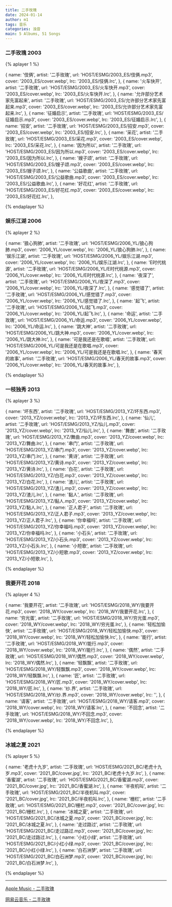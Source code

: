 ```yaml
---
title: 二手玫瑰
date: 2024-01-14
author: m1
tags: 音乐
categories: 浊音
main: 5 Albums, 51 Songs
---
```


### 二手玫瑰 2003

{% aplayer 1 %}

{
name: '伎俩',
artist: '二手玫瑰',
url: 'HOST/ESMG/2003_ES/伎俩.mp3',
cover: '2003_ES/cover.webp',
lrc: '2003_ES/伎俩.lrc',
},
{
name: '火车快开',
artist: '二手玫瑰',
url: 'HOST/ESMG/2003_ES/火车快开.mp3',
cover: '2003_ES/cover.webp',
lrc: '2003_ES/火车快开.lrc',
},
{
name: '允许部分艺术家先富起来',
artist: '二手玫瑰',
url: 'HOST/ESMG/2003_ES/允许部分艺术家先富起来.mp3',
cover: '2003_ES/cover.webp',
lrc: '2003_ES/允许部分艺术家先富起来.lrc',
},
{
name: '征婚启示',
artist: '二手玫瑰',
url: 'HOST/ESMG/2003_ES/征婚启示.mp3',
cover: '2003_ES/cover.webp',
lrc: '2003_ES/征婚启示.lrc',
},
{
name: '招安',
artist: '二手玫瑰',
url: 'HOST/ESMG/2003_ES/招安.mp3',
cover: '2003_ES/cover.webp',
lrc: '2003_ES/招安.lrc',
},
{
name: '采花',
artist: '二手玫瑰',
url: 'HOST/ESMG/2003_ES/采花.mp3',
cover: '2003_ES/cover.webp',
lrc: '2003_ES/采花.lrc',
},
{
name: '因为所以',
artist: '二手玫瑰',
url: 'HOST/ESMG/2003_ES/因为所以.mp3',
cover: '2003_ES/cover.webp',
lrc: '2003_ES/因为所以.lrc',
},
{
name: '嫂子颂',
artist: '二手玫瑰',
url: 'HOST/ESMG/2003_ES/嫂子颂.mp3',
cover: '2003_ES/cover.webp',
lrc: '2003_ES/嫂子颂.lrc',
},
{
name: '公益歌曲',
artist: '二手玫瑰',
url: 'HOST/ESMG/2003_ES/公益歌曲.mp3',
cover: '2003_ES/cover.webp',
lrc: '2003_ES/公益歌曲.lrc',
},
{
name: '好花红',
artist: '二手玫瑰',
url: 'HOST/ESMG/2003_ES/好花红.mp3',
cover: '2003_ES/cover.webp',
lrc: '2003_ES/好花红.lrc',
},

{% endaplayer %}

### 娱乐江湖 2006

{% aplayer 2 %}

{
name: '狼心狗肺',
artist: '二手玫瑰',
url: 'HOST/ESMG/2006_YL/狼心狗肺.mp3',
cover: '2006_YL/cover.webp',
lrc: '2006_YL/狼心狗肺.lrc',
},
{
name: '娱乐江湖',
artist: '二手玫瑰',
url: 'HOST/ESMG/2006_YL/娱乐江湖.mp3',
cover: '2006_YL/cover.webp',
lrc: '2006_YL/娱乐江湖.lrc',
},
{
name: 'E时代桃源',
artist: '二手玫瑰',
url: 'HOST/ESMG/2006_YL/E时代桃源.mp3',
cover: '2006_YL/cover.webp',
lrc: '2006_YL/E时代桃源.lrc',
},
{
name: '夜深了',
artist: '二手玫瑰',
url: 'HOST/ESMG/2006_YL/夜深了.mp3',
cover: '2006_YL/cover.webp',
lrc: '2006_YL/夜深了.lrc',
},
{
name: '感觉错了',
artist: '二手玫瑰',
url: 'HOST/ESMG/2006_YL/感觉错了.mp3',
cover: '2006_YL/cover.webp',
lrc: '2006_YL/感觉错了.lrc',
},
{
name: '起飞',
artist: '二手玫瑰',
url: 'HOST/ESMG/2006_YL/起飞.mp3',
cover: '2006_YL/cover.webp',
lrc: '2006_YL/起飞.lrc',
},
{
name: '命运',
artist: '二手玫瑰',
url: 'HOST/ESMG/2006_YL/命运.mp3',
cover: '2006_YL/cover.webp',
lrc: '2006_YL/命运.lrc',
},
{
name: '跳大神',
artist: '二手玫瑰',
url: 'HOST/ESMG/2006_YL/跳大神.mp3',
cover: '2006_YL/cover.webp',
lrc: '2006_YL/跳大神.lrc',
},
{
name: '可是我还是在歌唱',
artist: '二手玫瑰',
url: 'HOST/ESMG/2006_YL/可是我还是在歌唱.mp3',
cover: '2006_YL/cover.webp',
lrc: '2006_YL/可是我还是在歌唱.lrc',
},
{
name: '春天的故事',
artist: '二手玫瑰',
url: 'HOST/ESMG/2006_YL/春天的故事.mp3',
cover: '2006_YL/cover.webp',
lrc: '2006_YL/春天的故事.lrc',
},

{% endaplayer %}

### 一枝独秀 2013

{% aplayer 3 %}

{
name: '坏东西',
artist: '二手玫瑰',
url: 'HOST/ESMG/2013_YZ/坏东西.mp3',
cover: '2013_YZ/cover.webp',
lrc: '2013_YZ/坏东西.lrc',
},
{
name: '仙儿',
artist: '二手玫瑰',
url: 'HOST/ESMG/2013_YZ/仙儿.mp3',
cover: '2013_YZ/cover.webp',
lrc: '2013_YZ/仙儿.lrc',
},
{
name: '舞曲',
artist: '二手玫瑰',
url: 'HOST/ESMG/2013_YZ/舞曲.mp3',
cover: '2013_YZ/cover.webp',
lrc: '2013_YZ/舞曲.lrc',
},
{
name: '串门',
artist: '二手玫瑰',
url: 'HOST/ESMG/2013_YZ/串门.mp3',
cover: '2013_YZ/cover.webp',
lrc: '2013_YZ/串门.lrc',
},
{
name: '黄诗',
artist: '二手玫瑰',
url: 'HOST/ESMG/2013_YZ/黄诗.mp3',
cover: '2013_YZ/cover.webp',
lrc: '2013_YZ/黄诗.lrc',
},
{
name: '白花',
artist: '二手玫瑰',
url: 'HOST/ESMG/2013_YZ/白花.mp3',
cover: '2013_YZ/cover.webp',
lrc: '2013_YZ/白花.lrc',
},
{
name: '渣儿',
artist: '二手玫瑰',
url: 'HOST/ESMG/2013_YZ/渣儿.mp3',
cover: '2013_YZ/cover.webp',
lrc: '2013_YZ/渣儿.lrc',
},
{
name: '黏人',
artist: '二手玫瑰',
url: 'HOST/ESMG/2013_YZ/黏人.mp3',
cover: '2013_YZ/cover.webp',
lrc: '2013_YZ/黏人.lrc',
},
{
name: '正人君子',
artist: '二手玫瑰',
url: 'HOST/ESMG/2013_YZ/正人君子.mp3',
cover: '2013_YZ/cover.webp',
lrc: '2013_YZ/正人君子.lrc',
},
{
name: '你幸福吗',
artist: '二手玫瑰',
url: 'HOST/ESMG/2013_YZ/你幸福吗.mp3',
cover: '2013_YZ/cover.webp',
lrc: '2013_YZ/你幸福吗.lrc',
},
{
name: '小石头',
artist: '二手玫瑰',
url: 'HOST/ESMG/2013_YZ/小石头.mp3',
cover: '2013_YZ/cover.webp',
lrc: '2013_YZ/小石头.lrc',
},
{
name: '小短歌',
artist: '二手玫瑰',
url: 'HOST/ESMG/2013_YZ/小短歌.mp3',
cover: '2013_YZ/cover.webp',
lrc: '2013_YZ/小短歌.lrc',
},

{% endaplayer %}

### 我要开花 2018

{% aplayer 4 %}

{
name: '我要开花',
artist: '二手玫瑰',
url: 'HOST/ESMG/2018_WY/我要开花.mp3',
cover: '2018_WY/cover.webp',
lrc: '2018_WY/我要开花.lrc',
},
{
name: '穷光蛋',
artist: '二手玫瑰',
url: 'HOST/ESMG/2018_WY/穷光蛋.mp3',
cover: '2018_WY/cover.webp',
lrc: '2018_WY/穷光蛋.lrc',
},
{
name: '轻松加愉快',
artist: '二手玫瑰',
url: 'HOST/ESMG/2018_WY/轻松加愉快.mp3',
cover: '2018_WY/cover.webp',
lrc: '2018_WY/轻松加愉快.lrc',
},
{
name: '能行',
artist: '二手玫瑰',
url: 'HOST/ESMG/2018_WY/能行.mp3',
cover: '2018_WY/cover.webp',
lrc: '2018_WY/能行.lrc',
},
{
name: '偶然',
artist: '二手玫瑰',
url: 'HOST/ESMG/2018_WY/偶然.mp3',
cover: '2018_WY/cover.webp',
lrc: '2018_WY/偶然.lrc',
},
{
name: '轻飘飘',
artist: '二手玫瑰',
url: 'HOST/ESMG/2018_WY/轻飘飘.mp3',
cover: '2018_WY/cover.webp',
lrc: '2018_WY/轻飘飘.lrc',
},
{
name: '匠',
artist: '二手玫瑰',
url: 'HOST/ESMG/2018_WY/匠.mp3',
cover: '2018_WY/cover.webp',
lrc: '2018_WY/匠.lrc',
},
{
name: '纱.界',
artist: '二手玫瑰',
url: 'HOST/ESMG/2018_WY/纱.界.mp3',
cover: '2018_WY/cover.webp',
lrc: '',
},
{
name: '请客',
artist: '二手玫瑰',
url: 'HOST/ESMG/2018_WY/请客.mp3',
cover: '2018_WY/cover.webp',
lrc: '2018_WY/请客.lrc',
},
{
name: '不回念',
artist: '二手玫瑰',
url: 'HOST/ESMG/2018_WY/不回念.mp3',
cover: '2018_WY/cover.webp',
lrc: '2018_WY/不回念.lrc',
},

{% endaplayer %}

### 冰城之夏 2021

{% aplayer 5 %}

{
name: '老虎十九岁',
artist: '二手玫瑰',
url: 'HOST/ESMG/2021_BC/老虎十九岁.mp3',
cover: '2021_BC/cover.jpg',
lrc: '2021_BC/老虎十九岁.lrc',
},
{
name: '香蜜湖',
artist: '二手玫瑰',
url: 'HOST/ESMG/2021_BC/香蜜湖.mp3',
cover: '2021_BC/cover.jpg',
lrc: '2021_BC/香蜜湖.lrc',
},
{
name: '半夜机叫',
artist: '二手玫瑰',
url: 'HOST/ESMG/2021_BC/半夜机叫.mp3',
cover: '2021_BC/cover.jpg',
lrc: '2021_BC/半夜机叫.lrc',
},
{
name: '栅栏',
artist: '二手玫瑰',
url: 'HOST/ESMG/2021_BC/栅栏.mp3',
cover: '2021_BC/cover.jpg',
lrc: '2021_BC/栅栏.lrc',
},
{
name: '冰城之夏',
artist: '二手玫瑰',
url: 'HOST/ESMG/2021_BC/冰城之夏.mp3',
cover: '2021_BC/cover.jpg',
lrc: '2021_BC/冰城之夏.lrc',
},
{
name: '走过路过',
artist: '二手玫瑰',
url: 'HOST/ESMG/2021_BC/走过路过.mp3',
cover: '2021_BC/cover.jpg',
lrc: '2021_BC/走过路过.lrc',
},
{
name: '小红小绿',
artist: '二手玫瑰',
url: 'HOST/ESMG/2021_BC/小红小绿.mp3',
cover: '2021_BC/cover.jpg',
lrc: '2021_BC/小红小绿.lrc',
},
{
name: '白石洲梦',
artist: '二手玫瑰',
url: 'HOST/ESMG/2021_BC/白石洲梦.mp3',
cover: '2021_BC/cover.jpg',
lrc: '2021_BC/白石洲梦.lrc',
},

{% endaplayer %}

---

[Apple Music - 二手玫瑰](https://music.apple.com/mo/artist/%E4%BA%8C%E6%89%8B%E7%8E%AB%E7%91%B0/708069050)

[网易云音乐 - 二手玫瑰](https://music.163.com/#/artist/album?id=11514)
